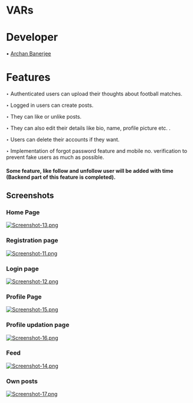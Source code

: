 
# VARs

# Developer
• [Archan Banerjee](https://github.com/ArchanJS)


# Features
‣ Authenticated users can upload their thoughts about football matches.


‣ Logged in users can create posts.


‣ They can like or unlike posts.


‣ They can also edit their details like bio, name, profile picture etc. .


‣ Users can delete their accounts if they want.


‣ Implementation of forgot password feature and mobile no. verification to prevent fake users as much as possible.


#### Some feature, like follow and unfollow user will be added with time (Backend part of this feature is completed).
 

 ## Screenshots

 ### Home Page
 [![Screenshot-13.png](https://i.postimg.cc/bwQn8ykG/Screenshot-13.png)](https://postimg.cc/68pqfNHw)

 ### Registration page
 [![Screenshot-11.png](https://i.postimg.cc/dVTBCcdv/Screenshot-11.png)](https://postimg.cc/cv0wqjX5)

### Login page
[![Screenshot-12.png](https://i.postimg.cc/q7T8Ch4X/Screenshot-12.png)](https://postimg.cc/xX6kwdkc)

### Profile Page
[![Screenshot-15.png](https://i.postimg.cc/T2ptr4Zk/Screenshot-15.png)](https://postimg.cc/1410SJR6)

### Profile updation page
[![Screenshot-16.png](https://i.postimg.cc/ZR0xxWD9/Screenshot-16.png)](https://postimg.cc/njbmHhxZ)

### Feed
[![Screenshot-14.png](https://i.postimg.cc/7PdJ2GNG/Screenshot-14.png)](https://postimg.cc/vD7mRmkb)

### Own posts
[![Screenshot-17.png](https://i.postimg.cc/vH5LhFXv/Screenshot-17.png)](https://postimg.cc/N5fHGn3y)
